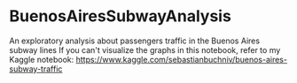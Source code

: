 # BuenosAiresSubwayAnalysis
An exploratory analysis about passengers traffic in the Buenos Aires subway lines
If you can't visualize the graphs in this notebook, refer to my Kaggle notebook: https://www.kaggle.com/sebastianbuchniv/buenos-aires-subway-traffic
